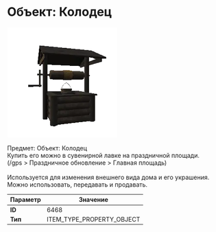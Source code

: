 # Объект: Колодец

![Item Image](../img/6468.webp?raw=true)

Предмет: Объект: Колодец<br>Купить его можно в сувенирной лавке на праздничной площади.<br>(/gps > Праздничное обновление > Главная площадь)<br><br>Используется для изменения внешнего вида дома и его украшения.<br>Можно использовать, передавать и продавать.


| Параметр | Значение |
|----------|----------|
| **ID** | 6468 |
| **Тип** | ITEM_TYPE_PROPERTY_OBJECT |

